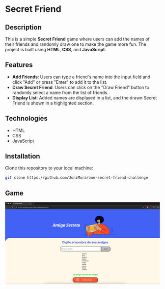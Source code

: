 # Secret Friend

## Description

This is a simple **Secret Friend** game where users can add the names of their friends and randomly draw one to make the game more fun. The project is built using **HTML**, **CSS**, and **JavaScript**.

## Features

- **Add Friends**: Users can type a friend's name into the input field and click "Add" or press "Enter" to add it to the list.
- **Draw Secret Friend**: Users can click on the "Draw Friend" button to randomly select a name from the list of friends.
- **Display List**: Added names are displayed in a list, and the drawn Secret Friend is shown in a highlighted section.

## Technologies

- HTML
- CSS
- JavaScript

## Installation

Clone this repository to your local machine:
   ```bash
   git clone https://github.com/JoniMora/one-secret-friend-challenge
   ```

## Game

![Game Screenshot](assets/Juego.png)
